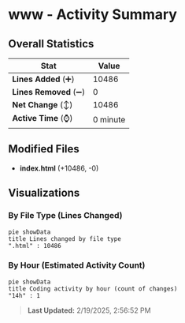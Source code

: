 # www - Activity Summary 

## Overall Statistics

| Stat                   | Value                                                             |
| ---------------------- | ----------------------------------------------------------------- |
| **Lines Added** (➕)   | 10486                                          |
| **Lines Removed** (➖) | 0                                        |
| **Net Change** (↕)    | 10486                |
| **Active Time** (⌚)   | 0 minute |


## Modified Files
- **index.html** (+10486, -0)

## Visualizations

### By File Type (Lines Changed)

```mermaid
pie showData
title Lines changed by file type
".html" : 10486
```

### By Hour (Estimated Activity Count)

```mermaid
pie showData
title Coding activity by hour (count of changes)
"14h" : 1
```


> **Last Updated:** 2/19/2025, 2:56:52 PM